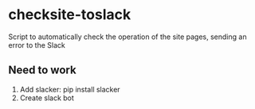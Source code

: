 # checksite-toslack
Script to automatically check the operation of the site pages, sending an error to the Slack

## Need to work
1. Add slacker: pip install slacker
2. Create slack bot
